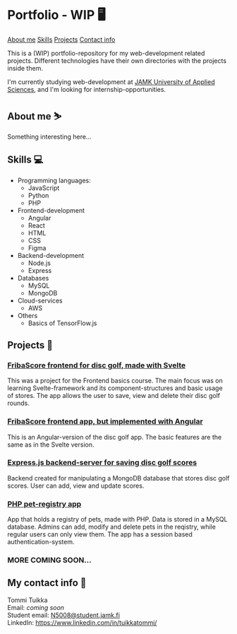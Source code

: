 # Portfolio - WIP 🖥️

[About me](#about-me-%EF%B8%8F)
[Skills](#skills-)
[Projects](#projects-)
[Contact info](#my-contact-info-)

This is a (WIP) portfolio-repository for my web-development related projects. Different technologies have their own directories with the projects inside them.

I'm currently studying web-development at [JAMK University of Applied Sciences](https://www.jamk.fi/en), and I'm looking for internship-opportunities.

## About me ⛷️

Something interesting here...

## Skills 💻

- Programming languages:
  - JavaScript
  - Python
  - PHP
- Frontend-development
  - Angular
  - React
  - HTML
  - CSS
  - Figma
- Backend-development
  - Node.js
  - Express
- Databases
  - MySQL
  - MongoDB
- Cloud-services
  - AWS
- Others
  - Basics of TensorFlow.js

## Projects 🔧

### [FribaScore frontend for disc golf, made with Svelte](https://github.com/TuikkaTommi/portfolio/tree/main/Svelte/fribascore)

This was a project for the Frontend basics course. The main focus was on learning Svelte-framework and its component-structures and basic usage of stores. The app allows the user to save, view and delete their disc golf rounds.

### [FribaScore frontend app, but implemented with Angular](https://github.com/TuikkaTommi/portfolio/tree/main/Angular/fribascore)

This is an Angular-version of the disc golf app. The basic features are the same as in the Svelte version.

### [Express.js backend-server for saving disc golf scores](https://github.com/TuikkaTommi/portfolio/tree/main/Express/playerscorebackend)

Backend created for manipulating a MongoDB database that stores disc golf scores. User can add, view and update scores.

### [PHP pet-registry app](https://github.com/TuikkaTommi/portfolio/tree/main/PHP/lemmikkirekisteri)

App that holds a registry of pets, made with PHP. Data is stored in a MySQL database. Admins can add, modify and delete pets in the reqistry, while regular users can only view them. The app has a session based authentication-system. 

### MORE COMING SOON...

## My contact info 📱

Tommi Tuikka <br>
Email: *coming soon* <br>
Student email: N5008@student.jamk.fi <br>
LinkedIn: https://www.linkedin.com/in/tuikkatommi/

